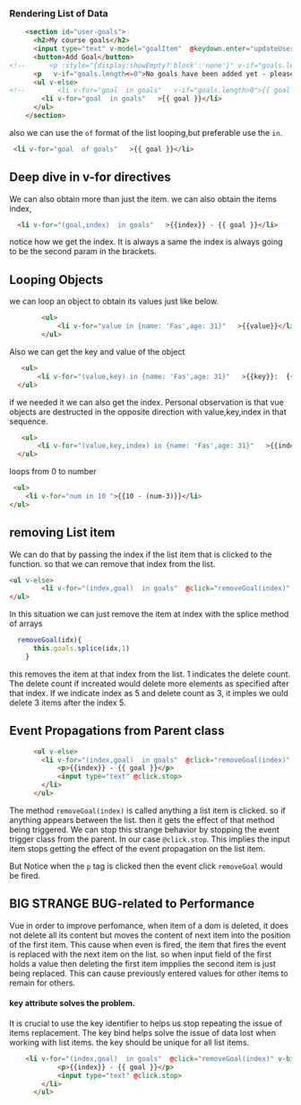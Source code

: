 ### Rendering List of Data


```html
    <section id="user-goals">
      <h2>My course goals</h2>
      <input type="text" v-model="goalItem"  @keydown.enter="updateUserGoals"/>
      <button>Add Goal</button>
<!--      <p :style="{display:showEmpty?'block':'none'}" v-if="goals.length<0">No goals have been added yet - please start adding some!</p>-->
      <p   v-if="goals.length<=0">No goals have been added yet - please start adding some!</p>
      <ul v-else>
<!--        <li v-for="goal  in goals"   v-if="goals.length>0">{{ goal }}</li>-->
        <li v-for="goal  in goals"   >{{ goal }}</li>
      </ul>
    </section>
```

also we can use the `of` format of the list looping,but preferable use the  `in`.
```html
 <li v-for="goal  of goals"   >{{ goal }}</li>
```

## Deep dive in v-for directives
We can also obtain more than just the item. we can also obtain the items index,

```html
  <li v-for="(goal,index)  in goals"   >{{index}} - {{ goal }}</li>
```
notice how we get the index. It is always a same the index is always going to be the second param in the brackets.

## Looping Objects
we can loop an object to obtain its values just like below.
```html
        <ul>
            <li v-for="value in {name: 'Fas',age: 31}"   >{{value}}</li>
        </ul>
```
Also we can get the key and value of the object

```html
   <ul>
       <li v-for="(value,key) in {name: 'Fas',age: 31}"   >{{key}}:  {{value}}</li>
  </ul>
```
if we needed it we can also get the index.
Personal observation is that vue objects are destructed in the opposite direction with value,key,index in that sequence.
```html
   <ul>
       <li v-for="(value,key,index) in {name: 'Fas',age: 31}"   >{{index}}-{{key}}:  {{value}}</li>
  </ul>
```
loops from 0 to number
```html
 <ul>
    <li v-for="num in 10 ">{{10 - (num-3)}}</li>
</ul>
```

## removing List item
We can do that by passing the index if the list item that is clicked to the function. so that we can remove that index from the list.

```html
<ul v-else>
        <li v-for="(index,goal)  in goals"  @click="removeGoal(index)"  >{{index}} - {{ goal }}</li>
</ul>
```
In this situation we can just remove the item at index with the splice method of arrays
```javascript
  removeGoal(idx){
      this.goals.splice(idx,1)
    }
```
this removes the item at that index from the list. 1 indicates the delete count. The delete count if increated would delete more elements as specified after that index.
If we indicate index as 5 and delete count as 3, it imples we ould delete 3 items after the index 5. 

## Event Propagations from Parent class
```html
      <ul v-else> 
        <li v-for="(index,goal)  in goals"  @click="removeGoal(index)"  >
            <p>{{index}} - {{ goal }}</p>
            <input type="text" @click.stop>
        </li>
      </ul>
```
The method `removeGoal(index)` is called anything a list item is clicked. so if anything appears between the list. then it gets the effect of that method being triggered.
We can stop this strange behavior by stopping the event trigger class from the parent. In our case  `@click.stop`. 
This implies the input item stops getting the effect of the event propagation on the list item.

But Notice when the `p` tag is clicked then the event click `removeGoal` would be fired.



## BIG STRANGE BUG-related to Performance

Vue in order to improve perfomance, when item of a dom is deleted, it does not delete all its content but moves the content of next item into the position of the first item.
This cause when even is fired, the item that fires the event is replaced with the next item on the list. so when input field of the first holds a value then deleting the first item
impplies the second item is just being replaced. This can cause previously entered values for other items to remain for others.
#### key attribute solves the problem.
 It is crucial to use the key identifier to helps us stop repeating the issue of items replacement.
The key bind helps solve the issue of data lost when working with list items. the key should be unique for all list items.
```html
    <li v-for="(index,goal)  in goals"  @click="removeGoal(index)" v-bind:key="index-goal"  >
            <p>{{index}} - {{ goal }}</p>
            <input type="text" @click.stop>
        </li>
      </ul>
```